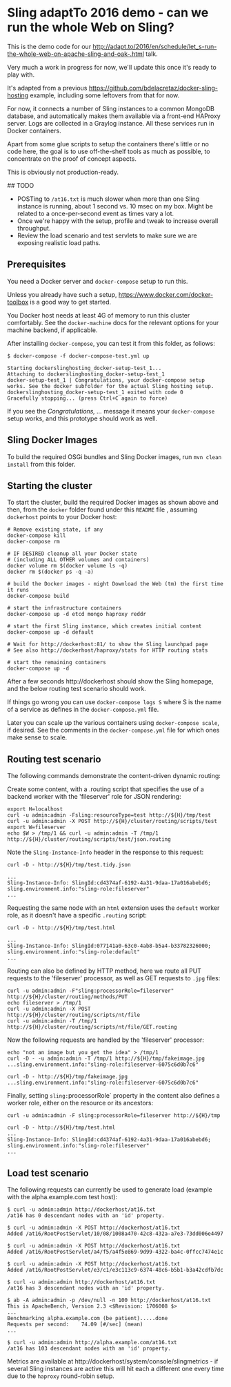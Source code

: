 # Sling adaptTo 2016 demo - can we run the whole Web on Sling?
This is the demo code for our http://adapt.to/2016/en/schedule/let_s-run-the-whole-web-on-apache-sling-and-oak-.html talk.

Very much a work in progress for now, we'll update this once it's ready to play with.

It's adapted from a previous https://github.com/bdelacretaz/docker-sling-hosting example, including some leftovers from that for now.

For now, it connects a number of Sling instances to a common MongoDB database, and automatically makes
them available via a front-end HAProxy server. Logs are collected in a Graylog instance. All these services
run in Docker containers.

Apart from some glue scripts to setup the containers there's little or no code here, the goal is to use off-the-shelf
tools as much as possible, to concentrate on the proof of concept aspects. 

This is obviously not production-ready.

## TODO
* POSTing to `/at16.txt` is much slower when more than one Sling instance is running, about 1 second vs. 10 msec on my box. Might be related to a once-per-second event as times vary a lot.
* Once we're happy with the setup, profile and tweak to increase overall throughput. 
* Review the load scenario and test servlets to make sure we are exposing realistic load paths.

## Prerequisites
You need a Docker server and `docker-compose` setup to run this.

Unless you already have such a setup, https://www.docker.com/docker-toolbox is a good way to get started.

You Docker host needs at least 4G of memory to run this cluster comfortably. See the `docker-machine` docs
for the relevant options for your machine backend, if applicable.

After installing `docker-compose`, you can test it from this folder, as follows:

	$ docker-compose -f docker-compose-test.yml up
	
	Starting dockerslinghosting_docker-setup-test_1...
	Attaching to dockerslinghosting_docker-setup-test_1
	docker-setup-test_1 | Congratulations, your docker-compose setup works. See the docker subfolder for the actual Sling hosting setup.
	dockerslinghosting_docker-setup-test_1 exited with code 0
	Gracefully stopping... (press Ctrl+C again to force)
   
If you see the _Congratulations, ..._ message it means your `docker-compose` setup works, and
this prototype should work as well.

## Sling Docker Images
To build the required OSGi bundles and Sling Docker images, run `mvn clean install` from this folder.

## Starting the cluster
To start the cluster, build the required Docker images as shown above and then, from the `docker` 
folder found under this `README` file , assuming `dockerhost` points to your Docker host:

    # Remove existing state, if any
    docker-compose kill
	docker-compose rm
	
	# IF DESIRED cleanup all your Docker state
	# (including ALL OTHER volumes and containers)
	docker volume rm $(docker volume ls -q)
	docker rm $(docker ps -q -a)

    # build the Docker images - might Download the Web (tm) the first time it runs
	docker-compose build

    # start the infrastructure containers	
	docker-compose up -d etcd mongo haproxy reddr
	
	# start the first Sling instance, which creates initial content
	docker-compose up -d default
	
	# Wait for http://dockerhost:81/ to show the Sling launchpad page
	# See also http://dockerhost/haproxy/stats for HTTP routing stats
	
	# start the remaining containers
	docker-compose up -d
	
After a few seconds http://dockerhost should show the Sling homepage, and the below routing
test scenario should work.

If things go wrong you can use `docker-compose logs S` where S is the name of a service
as defines in the `docker-compose.yml` file.

Later you can scale up the various containers using `docker-compose scale`, if desired.	See
the comments in the `docker-compose.yml` file for which ones make sense to scale.

## Routing test scenario
The following commands demonstrate the content-driven dynamic routing:

Create some content, with a .routing script that specifies the use of 
a backend worker with the 'fileserver' role for JSON rendering:

    export H=localhost
	curl -u admin:admin -Fsling:resourceType=test http://${H}/tmp/test
    curl -u admin:admin -X POST http://${H}/cluster/routing/scripts/test
    export W=fileserver
    echo $W > /tmp/1 && curl -u admin:admin -T /tmp/1 http://${H}/cluster/routing/scripts/test/json.routing
	
Note the `Sling-Instance-Info` header in the response to this request:

    curl -D - http://${H}/tmp/test.tidy.json
	
	...
	Sling-Instance-Info: SlingId:cd4374af-6192-4a31-9daa-17a016abebd6; sling.environment.info:"sling-role:fileserver"
	...
	
Requesting the same node with an `html` extension uses the `default` worker role, as it doesn't have a specific
`.routing` script:

    curl -D - http://${H}/tmp/test.html
	
    ...
	Sling-Instance-Info: SlingId:077141a0-63c0-4ab8-b5a4-b33782326000; sling.environment.info:"sling-role:default"	
	...
	
Routing can also be defined by HTTP method, here we route all PUT requests to the 'fileserver' processor, as well
as GET requests to `.jpg` files:

    curl -u admin:admin -F"sling:processorRole=fileserver" http://${H}/cluster/routing/methods/PUT
	echo fileserver > /tmp/1
	curl -u admin:admin -X POST http://${H}/cluster/routing/scripts/nt/file
	curl -u admin:admin -T /tmp/1 http://${H}/cluster/routing/scripts/nt/file/GET.routing
	
Now the following requests are handled by the 'fileserver' processor:

    echo "not an image but you get the idea" > /tmp/1
	curl -D - -u admin:admin -T /tmp/1 http://${H}/tmp/fakeimage.jpg
	...sling.environment.info:"sling-role:fileserver-6075c6d0b7c6"	
	
	curl -D - http://${H}/tmp/fakeimage.jpg
	...sling.environment.info:"sling-role:fileserver-6075c6d0b7c6"	

Finally, setting `sling:`processorRole` property in the content also defines a worker role, either on the resource or
its ancestors:

    curl -u admin:admin -F sling:processorRole=fileserver http://${H}/tmp
	
	curl -D - http://${H}/tmp/test.html
	...
	Sling-Instance-Info: SlingId:cd4374af-6192-4a31-9daa-17a016abebd6; sling.environment.info:"sling-role:fileserver"
	...	

## Load test scenario
The following requests can currently be used to generate load (example with the alpha.example.com test host):

    $ curl -u admin:admin http://dockerhost/at16.txt
    /at16 has 0 descendant nodes with an 'id' property.
    
    $ curl -u admin:admin -X POST http://dockerhost/at16.txt
    Added /at16/RootPostServlet/10/08/1008a470-42c8-432a-a7e3-73dd006e4497
    
    $ curl -u admin:admin -X POST http://dockerhost/at16.txt
    Added /at16/RootPostServlet/a4/f5/a4f5e869-9d99-4322-ba4c-0ffcc7474e1c
    
    $ curl -u admin:admin -X POST http://dockerhost/at16.txt
    Added /at16/RootPostServlet/e3/c1/e3c113c9-6374-48c6-b5b1-b3a42cdfb7dc
    
    $ curl -u admin:admin http://dockerhost/at16.txt
    /at16 has 3 descendant nodes with an 'id' property.
    
    $ ab -A admin:admin -p /dev/null -n 100 http://dockerhost/at16.txt
    This is ApacheBench, Version 2.3 <$Revision: 1706008 $>
	...
    Benchmarking alpha.example.com (be patient).....done
    Requests per second:    74.09 [#/sec] (mean)
	...
    
    $ curl -u admin:admin http://alpha.example.com/at16.txt
    /at16 has 103 descendant nodes with an 'id' property.

Metrics are available at http://dockerhost/system/console/slingmetrics - if several Sling instances are active this will hit each a different one every time due to the `haproxy` round-robin setup.
